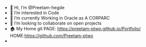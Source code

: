 - 👋 Hi, I’m @Preetam-hegde
- 👀 I’m interested in Code
- 🌱 I’m currently Working in Oracle as A CORPARC
- 💞️ I’m looking to collaborate on open projects
- 🏠 My Home git PAGE: <a>https://preetam-ptwo.github.io/Portfolio/</a> HOME:<a>https://github.com/Preetam-ptwo</a>
-
<!---
Preetam-hegde/Preetam-hegde is a ✨ special ✨ repository because its `README.md` (this file) appears on your GitHub profile.
You can click the Preview link to take a look at your changes.
--->
